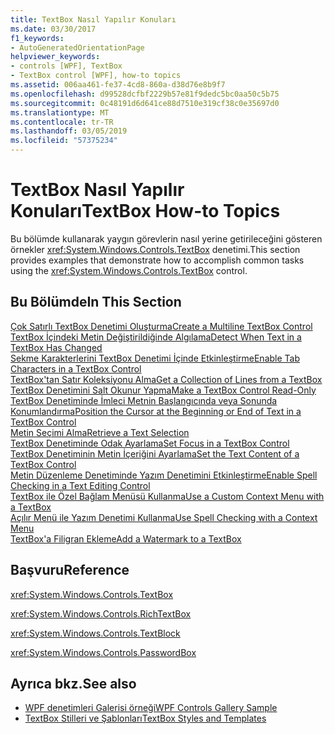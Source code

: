 ```yaml
---
title: TextBox Nasıl Yapılır Konuları
ms.date: 03/30/2017
f1_keywords:
- AutoGeneratedOrientationPage
helpviewer_keywords:
- controls [WPF], TextBox
- TextBox control [WPF], how-to topics
ms.assetid: 006aa461-fe37-4cd8-860a-d38d76e8b9f7
ms.openlocfilehash: d99528dcfbf2229b57e81f9dedc5bc0aa50c5b75
ms.sourcegitcommit: 0c48191d6d641ce88d7510e319cf38c0e35697d0
ms.translationtype: MT
ms.contentlocale: tr-TR
ms.lasthandoff: 03/05/2019
ms.locfileid: "57375234"
---
```

# <a name="textbox-how-to-topics"></a><span data-ttu-id="8b669-102">TextBox Nasıl Yapılır Konuları</span><span class="sxs-lookup"><span data-stu-id="8b669-102">TextBox How-to Topics</span></span>
<span data-ttu-id="8b669-103">Bu bölümde kullanarak yaygın görevlerin nasıl yerine getirileceğini gösteren örnekler <xref:System.Windows.Controls.TextBox> denetimi.</span><span class="sxs-lookup"><span data-stu-id="8b669-103">This section provides examples that demonstrate how to accomplish common tasks using the <xref:System.Windows.Controls.TextBox> control.</span></span>  
  
## <a name="in-this-section"></a><span data-ttu-id="8b669-104">Bu Bölümde</span><span class="sxs-lookup"><span data-stu-id="8b669-104">In This Section</span></span>  
 [<span data-ttu-id="8b669-105">Çok Satırlı TextBox Denetimi Oluşturma</span><span class="sxs-lookup"><span data-stu-id="8b669-105">Create a Multiline TextBox Control</span></span>](how-to-create-a-multiline-textbox-control.md)  
 [<span data-ttu-id="8b669-106">TextBox İçindeki Metin Değiştirildiğinde Algılama</span><span class="sxs-lookup"><span data-stu-id="8b669-106">Detect When Text in a TextBox Has Changed</span></span>](how-to-detect-when-text-in-a-textbox-has-changed.md)  
 [<span data-ttu-id="8b669-107">Sekme Karakterlerini TextBox Denetimi İçinde Etkinleştirme</span><span class="sxs-lookup"><span data-stu-id="8b669-107">Enable Tab Characters in a TextBox Control</span></span>](how-to-enable-tab-characters-in-a-textbox-control.md)  
 [<span data-ttu-id="8b669-108">TextBox'tan Satır Koleksiyonu Alma</span><span class="sxs-lookup"><span data-stu-id="8b669-108">Get a Collection of Lines from a TextBox</span></span>](how-to-get-a-collection-of-lines-from-a-textbox.md)  
 [<span data-ttu-id="8b669-109">TextBox Denetimini Salt Okunur Yapma</span><span class="sxs-lookup"><span data-stu-id="8b669-109">Make a TextBox Control Read-Only</span></span>](how-to-make-a-textbox-control-read-only.md)  
 [<span data-ttu-id="8b669-110">TextBox Denetiminde İmleci Metnin Başlangıcında veya Sonunda Konumlandırma</span><span class="sxs-lookup"><span data-stu-id="8b669-110">Position the Cursor at the Beginning or End of Text in a TextBox Control</span></span>](position-the-cursor-at-the-beginning-or-end-of-text.md)  
 [<span data-ttu-id="8b669-111">Metin Seçimi Alma</span><span class="sxs-lookup"><span data-stu-id="8b669-111">Retrieve a Text Selection</span></span>](how-to-retrieve-a-text-selection.md)  
 [<span data-ttu-id="8b669-112">TextBox Denetiminde Odak Ayarlama</span><span class="sxs-lookup"><span data-stu-id="8b669-112">Set Focus in a TextBox Control</span></span>](how-to-set-focus-in-a-textbox-control.md)  
 [<span data-ttu-id="8b669-113">TextBox Denetiminin Metin İçeriğini Ayarlama</span><span class="sxs-lookup"><span data-stu-id="8b669-113">Set the Text Content of a TextBox Control</span></span>](how-to-set-the-text-content-of-a-textbox-control.md)  
 [<span data-ttu-id="8b669-114">Metin Düzenleme Denetiminde Yazım Denetimini Etkinleştirme</span><span class="sxs-lookup"><span data-stu-id="8b669-114">Enable Spell Checking in a Text Editing Control</span></span>](how-to-enable-spell-checking-in-a-text-editing-control.md)  
 [<span data-ttu-id="8b669-115">TextBox ile Özel Bağlam Menüsü Kullanma</span><span class="sxs-lookup"><span data-stu-id="8b669-115">Use a Custom Context Menu with a TextBox</span></span>](how-to-use-a-custom-context-menu-with-a-textbox.md)  
 [<span data-ttu-id="8b669-116">Açılır Menü ile Yazım Denetimi Kullanma</span><span class="sxs-lookup"><span data-stu-id="8b669-116">Use Spell Checking with a Context Menu</span></span>](how-to-use-spell-checking-with-a-context-menu.md)  
 [<span data-ttu-id="8b669-117">TextBox'a Filigran Ekleme</span><span class="sxs-lookup"><span data-stu-id="8b669-117">Add a Watermark to a TextBox</span></span>](how-to-add-a-watermark-to-a-textbox.md)  
  
## <a name="reference"></a><span data-ttu-id="8b669-118">Başvuru</span><span class="sxs-lookup"><span data-stu-id="8b669-118">Reference</span></span>  
 <xref:System.Windows.Controls.TextBox>  
  
 <xref:System.Windows.Controls.RichTextBox>  
  
 <xref:System.Windows.Controls.TextBlock>  
  
 <xref:System.Windows.Controls.PasswordBox>  
  
## <a name="see-also"></a><span data-ttu-id="8b669-119">Ayrıca bkz.</span><span class="sxs-lookup"><span data-stu-id="8b669-119">See also</span></span>
- [<span data-ttu-id="8b669-120">WPF denetimleri Galerisi örneği</span><span class="sxs-lookup"><span data-stu-id="8b669-120">WPF Controls Gallery Sample</span></span>](https://go.microsoft.com/fwlink/?LinkID=160053)
- [<span data-ttu-id="8b669-121">TextBox Stilleri ve Şablonları</span><span class="sxs-lookup"><span data-stu-id="8b669-121">TextBox Styles and Templates</span></span>](textbox-styles-and-templates.md)
